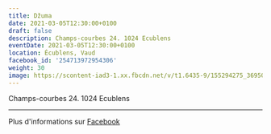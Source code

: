 ```yaml
---
title: Džuma
date: 2021-03-05T12:30:00+0100
draft: false
description: Champs-courbes 24. 1024 Ecublens
eventDate: 2021-03-05T12:30:00+0100
location: Écublens, Vaud
facebook_id: '254713972954306'
weight: 30
image: https://scontent-iad3-1.xx.fbcdn.net/v/t1.6435-9/155294275_3695079563921169_4909597834044538694_n.jpg?_nc_cat=101&ccb=1-7&_nc_sid=9e60e4&_nc_ohc=KhSGYV7xy2AQ7kNvwHZfAp7&_nc_oc=AdmEthGBdzPJGHvZ11fjWgvvKbSHcj6D6pK5OYBXmK1dfJI1pbyqgP290p9yPfAEaek&_nc_zt=23&_nc_ht=scontent-iad3-1.xx&edm=ABTKTjYEAAAA&_nc_gid=bB0B03gooUZ9hCwcwGamaw&oh=00_AfLn2cBU8W4CKR1j2czN2yNHwAEcSHcOcHQKWAaBRFERUg&oe=6856085B
---
```


Champs-courbes 24. 1024 Ecublens

---

Plus d'informations sur [Facebook](https://facebook.com/events/254713972954306)